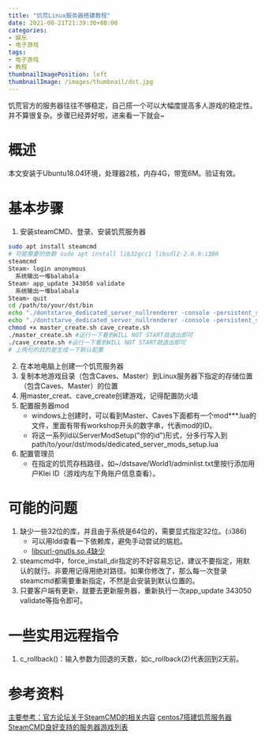 ```yaml
---
title: "饥荒Linux服务器搭建教程"
date: 2021-08-21T21:39:30+08:00
categories:
- 娱乐
- 电子游戏
tags:
- 电子游戏
- 教程
thumbnailImagePosition: left
thumbnailImage: /images/thumbnail/dst.jpg
---
```

饥荒官方的服务器往往不够稳定，自己搭一个可以大幅度提高多人游戏的稳定性。并不算很复杂。步骤已经弄好啦，进来看一下就会~
<!--more-->
# 概述
本文安装于Ubuntu18.04环境，处理器2核，内存4G，带宽6M。验证有效。
# 基本步骤
1. 安装steamCMD、登录、安装饥荒服务器
```bash
sudo apt install steamcmd
# 可能需要的依赖 sudo apt install lib32gcc1 libsdl2-2.0.0:i386
steamcmd
Steam> login anonymous
  系统输出一堆balabala
Steam> app_update 343050 validate
  系统输出一堆balabala
Steam> quit
cd /path/to/your/dst/bin
echo "./dontstarve_dedicated_server_nullrenderer -console -persistent_storage_root /home/ubuntu/Game/dstsave -conf_dir dst -cluster World1 -shard Master" > master_create.sh
echo "./dontstarve_dedicated_server_nullrenderer -console -persistent_storage_root /home/ubuntu/Game/dstsave -conf_dir dst -cluster World1 -shard Caves" > cave_create.sh
chmod +x master_create.sh cave_create.sh
./master_create.sh #运行一下看到WILL NOT START就退出即可
./cave_create.sh #运行一下看到WILL NOT START就退出即可
# 上两句的目的是生成一下默认配置
```
2. 在本地电脑上创建一个饥荒服务器
3. 复制本地游戏目录（包含Caves、Master）到Linux服务器下指定的存储位置（包含Caves、Master）的位置
4. 用master_creat、cave_create创建游戏，记得配置防火墙
5. 配置服务器mod
    - windows上创建时，可以看到Master、Caves下面都有一个mod***.lua的文件，里面有带有workshop开头的数字串，代表mod的ID。
    - 将这一系列id以ServerModSetup("你的id")形式，分多行写入到path/to/your/dst/mods/dedicated_server_mods_setup.lua 
6. 配置管理员
    - 在指定的饥荒存档路径，如~/dstsave/World1/adminlist.txt里按行添加用户Klei ID（游戏内左下角账户信息查看）。
# 可能的问题
1. 缺少一些32位的库，并且由于系统是64位的，需要显式指定32位。(:i386)
    - 可以用ldd查看一下依赖库，避免手动尝试的尴尬。
    - [libcurl-gnutls.so.4缺少](https://wuter.cn/2282.html/)
2. steamcmd中，force_install_dir指定的不好容易忘记，建议不要指定，用默认的就行。非要用记得用绝对路径。如果你修改了，那么每一次登录steamcmd都需要重新指定，不然是会安装到默认位置的。
3. 只要客户端有更新，就要去更新服务器，重新执行一次app_update 343050 validate等指令即可。
<!-- 快乐老家 密码#Friend4Ever -->
# 一些实用远程指令
1. c_rollback()：输入参数为回退的天数，如c_rollback(2)代表回到2天前。
# 参考资料
[主要参考：官方论坛关于SteamCMD的相关内容](https://developer.valvesoftware.com/wiki/SteamCMD)
[centos7搭建饥荒服务器](https://blog.csdn.net/zhang41228/article/details/103106298)
[SteamCMD良好支持的服务器游戏列表](https://developer.valvesoftware.com/wiki/Dedicated_Servers_List)